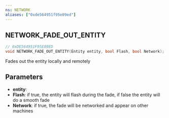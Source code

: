 ```yaml
---
ns: NETWORK
aliases: ["0xde564951f95e09ed"]
---
```

## NETWORK_FADE_OUT_ENTITY

```c
// 0xDE564951F95E09ED
void NETWORK_FADE_OUT_ENTITY(Entity entity, bool Flash, bool Network);
```

Fades out the entity locally and remotely


## Parameters
* **entity**: 
* **Flash**: if true, the entity will flash during the fade, if false the entity will do a smooth fade
* **Network**: if true, the fade will be networked and appear on other machines
